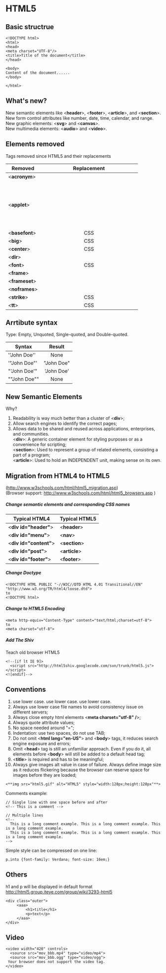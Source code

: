 # HTML5

## Basic structrue  
```
<!DOCTYPE html>
<html>
<head>
<meta charset="UTF-8"/>
<title>Title of the document</title>
</head>

<body>
Content of the document......
</body>

</html>
```

## What's new?  
New semantic elements like <**header**>, <**footer**>, <**article**>, and <**section**>.  
New form control attributes like number, date, time, calendar, and range.  
New graphic elements: <**svg**> and <**canvas**>.  
New multimedia elements: <**audio**> and <**video**>.  

## Elements removed
Tags removed since HTML5 and their replacements  

|    Removed     | Replacement |
| -------------- |:-----------:|
| <**acronym**>  | <abbr>      |
| <**applet**>   | <object>    |
| <**basefont**> | CSS         |
| <**big**>      | CSS         |
| <**center**>   | CSS         |
| <**dir**>      | <ul>        |
| <**font**>     | CSS         |
| <**frame**>    |             |
| <**frameset**> |             |
| <**noframes**> |             |
| <**strike**>   | CSS         |
| <**tt**>       | CSS         |

<!--##Added-->
<!--|   New Elements    | Definition                                                                                	|-->
<!--|-----------------	|:-------------------------------------------------------------------------------------------:|-->
<!--| <**article**>    	| Defines an article in the document                                                        	|-->
<!--| <**aside**>      	| Defines content aside from the page content                                               	|-->
<!--| <**bdi**>        	| Defines a part of text that might be formatted in a different direction from other text   	|-->
<!--| <**details**>    	| Defines additional details that the user can view or hide                                 	|-->
<!--| <**dialog**>     	| Defines a dialog box or window                                                            	|-->
<!--| <**figcaption**> 	| Defines a caption for a <figure> element                                                  	|-->
<!--| <**figure**>     	| Defines self-contained content, like illustrations, diagrams, photos, code listings, etc. 	|-->
<!--| <**footer**>     	| Defines a footer for the document or a section                                            	|-->
<!--| <**header**>     	| Defines a header for the document or a section                                            	|-->
<!--| <**main**>       	| Defines the main content of a document                                                    	|-->
<!--| <**mark**>       	| Defines marked or highlighted text                                                        	|-->
<!--| <**menuitem**>   	| Defines a command/menu item that the user can invoke from a popup menu                    	|-->
<!--| <**meter**>      	| Defines a scalar measurement within a known range (a gauge)                               	|-->
<!--| <**nav**>        	| Defines navigation links in the document                                                  	|-->
<!--| <**progress**>   	| Defines the progress of a task                                                            	|-->
<!--| <**rp**>         	| Defines what to show in browsers that do not support ruby annotations                     	|-->
<!--| <**rt**>         	| Defines an explanation/pronunciation of characters (for East Asian typography)            	|-->
<!--| <**ruby**>       	| Defines a ruby annotation (for East Asian typography)                                     	|-->
<!--| <**section**>    	| Defines a section in the document                                                         	|-->
<!--| <**summary**>    	| Defines a visible heading for a <details> element                                         	|-->
<!--| <**time**>       	| Defines a date/time                                                                       	|-->
<!--| <**wbr**>        	| Defines a possible line-break                                                             	|-->

## Arrtibute syntax
Type: Empty, Unquoted, Single-quoted, and Double-quoted.  

| Syntax       | Result      |
|--------------|:-----------:|
| ''John Doe'' | None        |
| '"John Doe"' | "John Doe"  |
| "'John Doe'" | 'John Doe'  |
| ""John Doe"" | None        |

## New Semantic Elements
Why?  
1. Readability is way much better than a cluster of <**div**>;  
2. Allow search engines to identify the correct pages;  
3. Allows data to be shared and reused across applications, enterprises, and communities.  
<**div**>: A generic container element for styling purposes or as a convenience for scripting;   
<**section**>: Used to represent a group of related elements, consisting a part of a program;  
<**article**>: Used to hold an INDEPENDENT unit, making sense on its own.  



## Migration from HTML4 to HTML5  
(http://www.w3schools.com/html/html5_migration.asp)  
(Browser support: http://www.w3schools.com/html/html5_browsers.asp )  

##### Change semantic elements and corresponding CSS names
|     Typical HTML4      |   Typical HTML5   |
|------------------------|-------------------|
| <**div id="header"**>  | <**header**>      |
| <**div id="menu"**>    | <**nav**>         |
| <**div id="content"**> | <**section**>     |
| <**div id="post"**>    | <**article**>     |
| <**div id="footer"**>  | <**footer**>      |  
  
##### Change Doctype  
```
<!DOCTYPE HTML PUBLIC "-//W3C//DTD HTML 4.01 Transitional//EN" "http://www.w3.org/TR/html4/loose.dtd">
to
<!DOCTYPE html>
```  
  
##### Change to HTML5 Encoding  
```
<meta http-equiv="Content-Type" content="text/html;charset=utf-8">
to
<meta charset="utf-8">
```  
  
##### Add The Shiv  
Teach old browser HTML5 
```
<!--[if lt IE 9]>
  <script src="http://html5shiv.googlecode.com/svn/trunk/html5.js"></script>
<![endif]-->
```  
  
## Conventions
1. use lower case. use lower case. use lower case.   
2. Always use lower case file names to avoid consistency issue on different servers;   
3. Always close empty html elements <**meta charset="utf-8" /**>;  
4. Always quote attribute values;  
5. No space needed around "=";  
6. Indentation: use two spaces, do not use TAB;  
7. Do not omit <**html lang="en-US"**> and <**body**> tags, it reduces search engine exposure and errors;  
8. Omit <**head**> tag is still an unfamiliar approach. Even if you do it, all elements before <**body**> will still be added to a default head tag; 
9. <**title**> is required and has to be meaningful;  
10. Always give images alt value in case of failure. Always define image size as it reduces flickering because the browser can reserve space for images before they are loaded;  
```
<**img src="html5.gif" alt="HTML5" style="width:128px;height:128px"**>
```
Comments example:  
```
// Single line with one space before and after
<!-- This is a comment --> 

// Multiple lines
<!-- 
  This is a long comment example. This is a long comment example. This is a long comment example.
  This is a long comment example. This is a long comment example. This is a long comment example.
-->
```
Simple style can be compressed on one line:   
```
p.into {font-family: Verdana; font-size: 16em;}
```
  

  
## Others
h1 and p will be displayed in default format  
http://html5.group.iteye.com/group/wiki/3293-html5  
```
<div class="outer">
     <aaa>
         <h1>title</h1>
         <p>text</p>
     </aaa>
</div>
```






## Video

```
<video width="420" controls>
  <source src="mov_bbb.mp4" type="video/mp4">
  <source src="mov_bbb.ogg" type="video/ogg">
 Your browser does not support the video tag.
</video>
```
